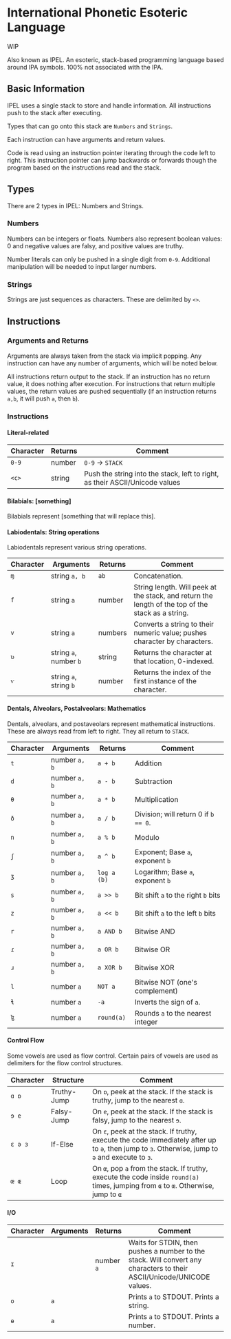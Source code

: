 # International Phonetic Esoteric Language
WIP

Also known as IPEL. An esoteric, stack-based programming language based around IPA symbols. 100% not associated with the IPA.

## Basic Information
IPEL uses a single stack to store and handle information. All instructions push to the stack after executing.

Types that can go onto this stack are `Numbers` and `Strings`.

Each instruction can have arguments and return values.

Code is read using an instruction pointer iterating through the code left to right. This instruction pointer can jump backwards or forwards though the program based on the instructions read and the stack.

## Types
There are 2 types in IPEL: Numbers and Strings.
### Numbers
Numbers can be integers or floats. Numbers also represent boolean values: 0 and negative values are falsy, and positive values are truthy.

Number literals can only be pushed in a single digit from `0-9`. Additional manipulation will be needed to input larger numbers.

### Strings
Strings are just sequences as characters. These are delimited by `<>`.

## Instructions
### Arguments and Returns
Arguments are always taken from the stack via implicit popping. Any instruction can have any number of arguments, which will be noted below.

All instructions return output to the stack. If an instruction has no return value, it does nothing after execution. For instructions that return multiple values, the return values are pushed sequentially (if an instruction returns `a,b`, it will push `a`, then `b`).

### Instructions
#### Literal-related
Character | Returns | Comment
-|-|-
`0-9` | number | `0-9` → `STACK`
`<c>` | string | Push the string into the stack, left to right, as their ASCII/Unicode values

#### Bilabials: [something]
Bilabials represent [something that will replace this].

#### Labiodentals: String operations
Labiodentals represent various string operations.

Character | Arguments | Returns | Comment
-|-|-|-
`ɱ` | string `a, b` | `ab` | Concatenation.
`f` | string `a`    | number | String length. Will peek at the stack, and return the length of the top of the stack as a string.
`v` | string `a`    | numbers | Converts a string to their numeric value; pushes character by characters.
`ʋ` | string `a`, number `b` | string | Returns the character at that location, 0-indexed.
`ⱱ` | string `a`, string `b` | number | Returns the index of the first instance of the character.

#### Dentals, Alveolars, Postalveolars: Mathematics
Dentals, alveolars, and postaveolars represent mathematical instructions. These are always read from left to right. They all return to `STACK`.

Character | Arguments | Returns | Comment
-|-|-|-
`t` | number `a, b` | `a + b` | Addition
`d` | number `a, b` | `a - b` | Subtraction
`θ` | number `a, b` | `a * b` | Multiplication
`ð` | number `a, b` | `a / b` | Division; will return 0 if `b == 0`.
`n` | number `a, b` | `a % b` | Modulo
`ʃ` | number `a, b` | `a ^ b` | Exponent; Base `a`, exponent `b`
`ʒ` | number `a, b` | `log a (b)` | Logarithm; Base `a`, exponent `b`
`s` | number `a, b` | `a >> b`| Bit shift `a` to the right `b` bits
`z` | number `a, b` | `a << b`| Bit shift `a` to the left `b` bits
`r` | number `a, b` | `a AND b` | Bitwise AND
`ɾ` | number `a, b` | `a OR b` | Bitwise OR
`ɹ` | number `a, b` | `a XOR b` | Bitwise XOR
`l` | number `a`    | `NOT a` | Bitwise NOT (one's complement)
`ɬ` | number `a`    | `-a` | Inverts the sign of `a`.
`ɮ` | number `a`    | `round(a)` | Rounds `a` to the nearest integer

#### Control Flow
Some vowels are used as flow control. Certain pairs of vowels are used as delimiters for the flow control structures.

Character | Structure | Comment
-|-|-
`ɑ ɒ` | Truthy-Jump | On `ɒ`, peek at the stack. If the stack is truthy, jump to the nearest `ɑ`.
`ɘ e` | Falsy-Jump | On `e`, peek at the stack. If the stack is falsy, jump to the nearest `ɘ`.
`ɛ ə ɜ` | If-Else | On `ɛ`, peek at the stack. If truthy, execute the code immediately after up to `ə`, then jump to `ɜ`. Otherwise, jump to `ə` and execute to `ɜ`.
`œ ɶ` | Loop | On `œ`, pop `a` from the stack. If truthy, execute the code inside `round(a)` times, jumping from `ɶ` to `œ`. Otherwise, jump to `ɶ`


#### I/O
Character | Arguments | Returns | Comment
-|-|-|-
`ɪ` | | number `a` | Waits for STDIN, then pushes a number to the stack. Will convert any characters to their ASCII/Unicode/UNICODE values.
`o` | `a` | | Prints `a` to STDOUT. Prints a string.
`ɵ` | `a` | | Prints `a` to STDOUT. Prints a number.
